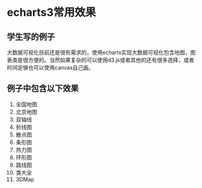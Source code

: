 # echarts3常用效果

## 学生写的例子
大数据可视化目前还是很有需求的，使用echarts实现大数据可视化包含地图，图表类是很方便的。当然如果复杂的可以使用d3.js或者其他的还有很多选择，或者时间足够也可以使用canvas自己画。

## 例子中包含以下效果

1. 全国地图
2. 北京地图
3. 双轴线
4. 折线图
5. 散点图
6. 条形图
7. 热力图
8. 环形图
9. 路线图
10. 类大全
11. 3DMap